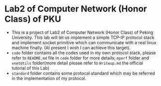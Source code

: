# Lab2 of Computer Network (Honor Class) of PKU
- This is a project of Lab2 of Computer Network (Honor Class) of Peking University. This lab will let us implement a simple TCP-IP protocol stack and implement socket primitive which can communicate with a real linux machine finally. (At present I wish I can achieve this target).
- `code` folder contains all the codes used in my own protocol stack, please refer to `README.md` file in `code` folder for more details; `mperf` folder and `vnetUtils` folder(more detail please refer to `Writeup.md` the official tutorial of this Lab)
- `standard` folder contains some protocal standard which may be referred in the implementation of my protocol.